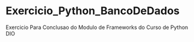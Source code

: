 # Exercicio_Python_BancoDeDados
Exercicio Para Conclusao do Modulo de Frameworks do Curso de Python DIO
